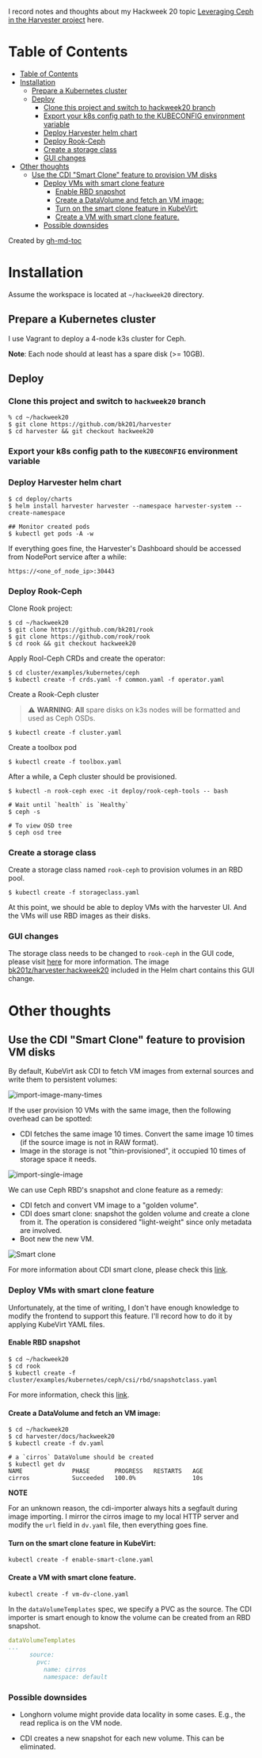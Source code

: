 I record notes and thoughts about my Hackweek 20 topic [Leveraging Ceph in the Harvester project](https://hackweek.suse.com/20/projects/leveraging-ceph-in-the-harvester-project) here.

Table of Contents
=================

   * [Table of Contents](#table-of-contents)
   * [Installation](#installation)
      * [Prepare a Kubernetes cluster](#prepare-a-kubernetes-cluster)
      * [Deploy](#deploy)
         * [Clone this project and switch to hackweek20 branch](#clone-this-project-and-switch-to-hackweek20-branch)
         * [Export your k8s config path to the KUBECONFIG environment variable](#export-your-k8s-config-path-to-the-kubeconfig-environment-variable)
         * [Deploy Harvester helm chart](#deploy-harvester-helm-chart)
         * [Deploy Rook-Ceph](#deploy-rook-ceph)
         * [Create a storage class](#create-a-storage-class)
         * [GUI changes](#gui-changes)
   * [Other thoughts](#other-thoughts)
      * [Use the CDI "Smart Clone" feature to provision VM disks](#use-the-cdi-smart-clone-feature-to-provision-vm-disks)
         * [Deploy VMs with smart clone feature](#deploy-vms-with-smart-clone-feature)
            * [Enable RBD snapshot](#enable-rbd-snapshot)
            * [Create a DataVolume and fetch an VM image:](#create-a-datavolume-and-fetch-an-vm-image)
            * [Turn on the smart clone feature in KubeVirt:](#turn-on-the-smart-clone-feature-in-kubevirt)
            * [Create a VM with smart clone feature.](#create-a-vm-with-smart-clone-feature)
         * [Possible downsides](#possible-downsides)

Created by [gh-md-toc](https://github.com/ekalinin/github-markdown-toc)

# Installation

Assume the workspace is located at `~/hackweek20` directory.

## Prepare a Kubernetes cluster

I use Vagrant to deploy a 4-node k3s cluster for Ceph. 

**Note**: Each node should at least has a spare disk (>= 10GB).

## Deploy

### Clone this project and switch to `hackweek20` branch

```
% cd ~/hackweek20
$ git clone https://github.com/bk201/harvester
$ cd harvester && git checkout hackweek20
```

### Export your k8s config path to the `KUBECONFIG` environment variable
### Deploy Harvester helm chart

```
$ cd deploy/charts
$ helm install harvester harvester --namespace harvester-system --create-namespace

## Monitor created pods
$ kubectl get pods -A -w
```

If everything goes fine, the Harvester's Dashboard should be accessed from NodePort service after a while:

```
https://<one_of_node_ip>:30443
```

### Deploy Rook-Ceph

Clone Rook project:

```
$ cd ~/hackweek20
$ git clone https://github.com/bk201/rook
$ git clone https://github.com/rook/rook
$ cd rook && git checkout hackweek20
```

Apply Rool-Ceph CRDs and create the operator:

```
$ cd cluster/examples/kubernetes/ceph
$ kubectl create -f crds.yaml -f common.yaml -f operator.yaml
```

Create a Rook-Ceph cluster

> :warning: **WARNING**: **All** spare disks on k3s nodes will be formatted and used as Ceph OSDs.

```
$ kubectl create -f cluster.yaml
```

Create a toolbox pod
```
$ kubectl create -f toolbox.yaml
```

After a while, a Ceph cluster should be provisioned.

```
$ kubectl -n rook-ceph exec -it deploy/rook-ceph-tools -- bash

# Wait until `health` is `Healthy`
$ ceph -s

# To view OSD tree
$ ceph osd tree
```

### Create a storage class

Create a storage class named `rook-ceph` to provision volumes in an RBD pool.

```
$ kubectl create -f storageclass.yaml
```

At this point, we should be able to deploy VMs with the harvester UI. And the VMs will use RBD images as their disks.


### GUI changes

The storage class needs to be changed to `rook-ceph` in the GUI code, please visit [here](https://github.com/bk201/harvester-ui/commits/hackweek20) for more information.
The image [bk201z/harvester:hackweek20](https://hub.docker.com/r/bk201z/harvester/tags?page=1&ordering=last_updated) included in the Helm chart contains this GUI change.

# Other thoughts

## Use the CDI "Smart Clone" feature to provision VM disks

By default, KubeVirt ask CDI to fetch VM images from external sources and write them to persistent volumes:

![import-image-many-times](./docs/hackweek/hackweek20-fetch%20single%20image.png)

If the user provision 10 VMs with the same image, then the following overhead can be spotted:

- CDI fetches the same image 10 times. Convert the same image 10 times (if the source image is not in RAW format).
- Image in the storage is not "thin-provisioned", it occupied 10 times of storage space it needs.

![import-single-image](./docs/hackweek/hackweek20-fetch%20multiple%20images.png)

We can use Ceph RBD's snapshot and clone feature as a remedy:

- CDI fetch and convert VM image to a "golden volume".
- CDI does smart clone: snapshot the golden volume and create a clone from it. The operation is considered "light-weight" since only metadata are involved.
- Boot new the new VM.

![Smart clone](./docs/hackweek/hackweek20-smart%20clone.png)

For more information about CDI smart clone, please check this [link](https://github.com/kubevirt/containerized-data-importer/blob/main/doc/smart-clone.md).

### Deploy VMs with smart clone feature

Unfortunately, at the time of writing, I don't have enough knowledge to modify the frontend to support this feature. I'll record how to do it by applying KubeVirt YAML files.

#### Enable RBD snapshot

```
$ cd ~/hackweek20
$ cd rook
$ kubectl create -f cluster/examples/kubernetes/ceph/csi/rbd/snapshotclass.yaml
```

For more information, check this [link](https://rook.github.io/docs/rook/v1.5/ceph-csi-snapshot.html#rbd-snapshots).

#### Create a DataVolume and fetch an VM image:

```
$ cd ~/hackweek20
$ cd harvester/docs/hackweek20
$ kubectl create -f dv.yaml

# a `cirros` DataVolume should be created
$ kubectl get dv
NAME              PHASE       PROGRESS   RESTARTS   AGE
cirros            Succeeded   100.0%                10s
```

**NOTE**

For an unknown reason, the cdi-importer always hits a segfault during image importing. I mirror the cirros image to my local HTTP server and modify the `url` field in `dv.yaml` file, then everything goes fine.

#### Turn on the smart clone feature in KubeVirt:

```
kubectl create -f enable-smart-clone.yaml
```

#### Create a VM with smart clone feature.

```
kubectl create -f vm-dv-clone.yaml
```

In the `dataVolumeTemplates` spec, we specify a PVC as the source. The CDI importer is smart enough to know the volume can be created from an RBD snapshot.

```yaml
dataVolumeTemplates
...
      source:
        pvc:
          name: cirros
          namespace: default
```




### Possible downsides

- Longhorn volume might provide data locality in some cases. E.g., the read replica is on the VM node.

- CDI creates a new snapshot for each new volume. This can be eliminated.


